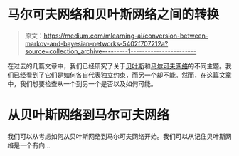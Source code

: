 # 马尔可夫网络和贝叶斯网络之间的转换

> 原文：<https://medium.com/mlearning-ai/conversion-between-markov-and-bayesian-networks-5402f707212a?source=collection_archive---------1----------------------->

在过去的几篇文章中，我们已经研究了关于[贝叶斯](/mlearning-ai/bayesian-networks-d-separation-e2a8f483b721)和[马尔可夫网络](/mlearning-ai/undirected-graphical-models-parameterization-of-markov-models-488c5359f5fd)的不同主题。我们已经看到了它们是如何各自代表独立约束，而另一个却不能。然而，在这篇文章中，我们想要检查从一个到另一个是否以及如何可能。

# 从贝叶斯网络到马尔可夫网络

我们可以从考虑如何从贝叶斯网络到马尔可夫网络开始。我们可以从记住贝叶斯网络是一个有向…